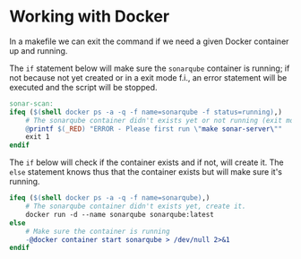 # Working with Docker

In a makefile we can exit the command if we need a given Docker container up and running.

The `if` statement below will make sure the `sonarqube` container is running; if not because not yet created or in a exit mode f.i., an error statement will be executed and the script will be stopped.

```makefile
sonar-scan:
ifeq ($(shell docker ps -a -q -f name=sonarqube -f status=running),)
    # The sonarqube container didn't exists yet or not running (exit mode f.i.)
	@printf $(_RED) "ERROR - Please first run \"make sonar-server\""
	exit 1
endif
```

The `if` below will check if the container exists and if not, will create it.
The `else` statement knows thus that the container exists but will make sure it's running.

```makefile
ifeq ($(shell docker ps -a -q -f name=sonarqube),)
    # The sonarqube container didn't exists yet, create it.
	docker run -d --name sonarqube sonarqube:latest
else
    # Make sure the container is running
	-@docker container start sonarqube > /dev/null 2>&1
endif
```
